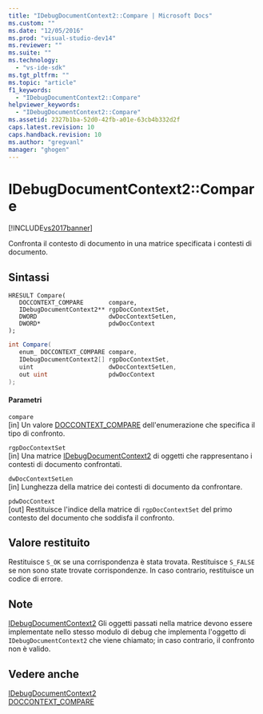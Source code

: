 ```yaml
---
title: "IDebugDocumentContext2::Compare | Microsoft Docs"
ms.custom: ""
ms.date: "12/05/2016"
ms.prod: "visual-studio-dev14"
ms.reviewer: ""
ms.suite: ""
ms.technology: 
  - "vs-ide-sdk"
ms.tgt_pltfrm: ""
ms.topic: "article"
f1_keywords: 
  - "IDebugDocumentContext2::Compare"
helpviewer_keywords: 
  - "IDebugDocumentContext2::Compare"
ms.assetid: 2327b1ba-52d0-42fb-a01e-63cb4b332d2f
caps.latest.revision: 10
caps.handback.revision: 10
ms.author: "gregvanl"
manager: "ghogen"
---
```

# IDebugDocumentContext2::Compare
[!INCLUDE[vs2017banner](../../../code-quality/includes/vs2017banner.md)]

Confronta il contesto di documento in una matrice specificata i contesti di documento.  
  
## Sintassi  
  
```cpp#  
HRESULT Compare(   
   DOCCONTEXT_COMPARE       compare,  
   IDebugDocumentContext2** rgpDocContextSet,  
   DWORD                    dwDocContextSetLen,  
   DWORD*                   pdwDocContext  
);  
```  
  
```c#  
int Compare(   
   enum_ DOCCONTEXT_COMPARE compare,  
   IDebugDocumentContext2[] rgpDocContextSet,  
   uint                     dwDocContextSetLen,  
   out uint                 pdwDocContext  
);  
```  
  
#### Parametri  
 `compare`  
 \[in\]  Un valore [DOCCONTEXT\_COMPARE](../../../extensibility/debugger/reference/doccontext-compare.md) dell'enumerazione che specifica il tipo di confronto.  
  
 `rgpDocContextSet`  
 \[in\]  Una matrice [IDebugDocumentContext2](../../../extensibility/debugger/reference/idebugdocumentcontext2.md) di oggetti che rappresentano i contesti di documento confrontati.  
  
 `dwDocContextSetLen`  
 \[in\]  Lunghezza della matrice dei contesti di documento da confrontare.  
  
 `pdwDocContext`  
 \[out\]  Restituisce l'indice della matrice di `rgpDocContextSet` del primo contesto del documento che soddisfa il confronto.  
  
## Valore restituito  
 Restituisce `S_OK` se una corrispondenza è stata trovata.  Restituisce `S_FALSE` se non sono state trovate corrispondenze.  In caso contrario, restituisce un codice di errore.  
  
## Note  
 [IDebugDocumentContext2](../../../extensibility/debugger/reference/idebugdocumentcontext2.md) Gli oggetti passati nella matrice devono essere implementate nello stesso modulo di debug che implementa l'oggetto di `IDebugDocumentContext2` che viene chiamato; in caso contrario, il confronto non è valido.  
  
## Vedere anche  
 [IDebugDocumentContext2](../../../extensibility/debugger/reference/idebugdocumentcontext2.md)   
 [DOCCONTEXT\_COMPARE](../../../extensibility/debugger/reference/doccontext-compare.md)